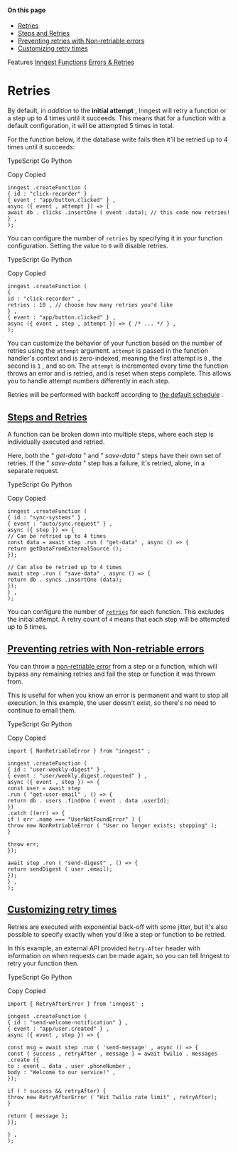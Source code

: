 #### On this page

- [Retries](\docs\features\inngest-functions\error-retries\retries#retries)
- [Steps and Retries](\docs\features\inngest-functions\error-retries\retries#steps-and-retries)
- [Preventing retries with Non-retriable errors](\docs\features\inngest-functions\error-retries\retries#preventing-retries-with-non-retriable-errors)
- [Customizing retry times](\docs\features\inngest-functions\error-retries\retries#customizing-retry-times)

Features [Inngest Functions](\docs\features\inngest-functions) [Errors &amp; Retries](\docs\guides\error-handling)

# Retries

By default, in *addition* to the **initial attempt** , Inngest will retry a function or a step up to 4 times until it succeeds. This means that for a function with a default configuration, it will be attempted 5 times in total.

For the function below, if the database write fails then it'll be retried up to 4 times until it succeeds:

TypeScript Go Python

Copy Copied

```
inngest .createFunction (
{ id : "click-recorder" } ,
{ event : "app/button.clicked" } ,
async ({ event , attempt }) => {
await db . clicks .insertOne ( event .data); // this code now retries!
} ,
);
```

You can configure the number of `retries` by specifying it in your function configuration. Setting the value to `0` will disable retries.

TypeScript Go Python

Copy Copied

```
inngest .createFunction (
{
id : "click-recorder" ,
retries : 10 , // choose how many retries you'd like
} ,
{ event : "app/button.clicked" } ,
async ({ event , step , attempt }) => { /* ... */ } ,
);
```

You can customize the behavior of your function based on the number of retries using the `attempt` argument. `attempt` is passed in the function handler's context and is zero-indexed, meaning the first attempt is `0` , the second is `1` , and so on. The `attempt` is incremented every time the function throws an error and is retried, and is reset when steps complete. This allows you to handle attempt numbers differently in each step.

Retries will be performed with backoff according to [the default schedule](https://github.com/inngest/inngest/blob/main/pkg/backoff/backoff.go#L10-L22) .

## [Steps and Retries](\docs\features\inngest-functions\error-retries\retries#steps-and-retries)

A function can be broken down into multiple steps, where each step is individually executed and retried.

Here, both the " *get-data* " and " *save-data* " steps have their own set of retries. If the " *save-data* " step has a failure, it's retried, alone, in a separate request.

TypeScript Go Python

Copy Copied

```
inngest .createFunction (
{ id : "sync-systems" } ,
{ event : "auto/sync.request" } ,
async ({ step }) => {
// Can be retried up to 4 times
const data = await step .run ( "get-data" , async () => {
return getDataFromExternalSource ();
});

// Can also be retried up to 4 times
await step .run ( "save-data" , async () => {
return db . syncs .insertOne (data);
});
} ,
);
```

You can configure the number of [`retries`](\docs\reference\functions\create#inngest-create-function-configuration-trigger-handler-inngest-function) for each function. This excludes the initial attempt.  A retry count of `4` means that each step will be attempted up to 5 times.

## [Preventing retries with Non-retriable errors](\docs\features\inngest-functions\error-retries\retries#preventing-retries-with-non-retriable-errors)

You can throw a [non-retriable error](\docs\reference\typescript\functions\errors#non-retriable-error) from a step or a function, which will bypass any remaining retries and fail the step or function it was thrown from.

This is useful for when you know an error is permanent and want to stop all execution. In this example, the user doesn't exist, so there's no need to continue to email them.

TypeScript Go Python

Copy Copied

```
import { NonRetriableError } from "inngest" ;

inngest .createFunction (
{ id : "user-weekly-digest" } ,
{ event : "user/weekly.digest.requested" } ,
async ({ event , step }) => {
const user = await step
.run ( "get-user-email" , () => {
return db . users .findOne ( event . data .userId);
})
.catch ((err) => {
if ( err .name === "UserNotFoundError" ) {
throw new NonRetriableError ( "User no longer exists; stopping" );
}

throw err;
});

await step .run ( "send-digest" , () => {
return sendDigest ( user .email);
});
} ,
);
```

## [Customizing retry times](\docs\features\inngest-functions\error-retries\retries#customizing-retry-times)

Retries are executed with exponential back-off with some jitter, but it's also possible to specify exactly when you'd like a step or function to be retried.

In this example, an external API provided `Retry-After` header with information on when requests can be made again, so you can tell Inngest to retry your function then.

TypeScript Go Python

Copy Copied

```
import { RetryAfterError } from 'inngest' ;

inngest .createFunction (
{ id : "send-welcome-notification" } ,
{ event : "app/user.created" } ,
async ({ event , step }) => {

const msg = await step .run ( 'send-message' , async () => {
const { success , retryAfter , message } = await twilio . messages .create ({
to : event . data . user .phoneNumber ,
body : "Welcome to our service!" ,
});

if ( ! success && retryAfter) {
throw new RetryAfterError ( "Hit Twilio rate limit" , retryAfter);
}

return { message };
});

} ,
);
```
